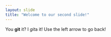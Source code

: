 ```yaml
---
layout: slide
title: "Welcome to our second slide!"
---
```

You **git** it? I *git*a  it!
Use the left arrow to go back!

